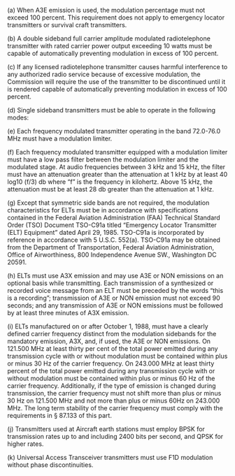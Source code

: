 (a) When A3E emission is used, the modulation percentage must not exceed 100 percent. This requirement does not apply to emergency locator transmitters or survival craft transmitters.

(b) A double sideband full carrier amplitude modulated radiotelephone transmitter with rated carrier power output exceeding 10 watts must be capable of automatically preventing modulation in excess of 100 percent.

(c) If any licensed radiotelephone transmitter causes harmful interference to any authorized radio service because of excessive modulation, the Commission will require the use of the transmitter to be discontinued until it is rendered capable of automatically preventing modulation in excess of 100 percent.

(d) Single sideband transmitters must be able to operate in the following modes:

(e) Each frequency modulated transmitter operating in the band 72.0-76.0 MHz must have a modulation limiter.

(f) Each frequency modulated transmitter equipped with a modulation limiter must have a low pass filter between the modulation limiter and the modulated stage. At audio frequencies between 3 kHz and 15 kHz, the filter must have an attenuation greater than the attenuation at 1 kHz by at least 40 log10 (f/3) db where “f” is the frequency in kilohertz. Above 15 kHz, the attenuation must be at least 28 db greater than the attenuation at 1 kHz.

(g) Except that symmetric side bands are not required, the modulation characteristics for ELTs must be in accordance with specifications contained in the Federal Aviation Administration (FAA) Technical Standard Order (TSO) Document TSO-C91a titled “Emergency Locator Transmitter (ELT) Equipment” dated April 29, 1985. TSO-C91a is incorporated by reference in accordance with 5 U.S.C. 552(a). TSO-C91a may be obtained from the Department of Transportation, Federal Aviation Administration, Office of Airworthiness, 800 Independence Avenue SW., Washington DC 20591.

(h) ELTs must use A3X emission and may use A3E or NON emissions on an optional basis while transmitting. Each transmission of a synthesized or recorded voice message from an ELT must be preceded by the words “this is a recording”; transmission of A3E or NON emission must not exceed 90 seconds; and any transmission of A3E or NON emissions must be followed by at least three minutes of A3X emission.

(i) ELTs manufactured on or after October 1, 1988, must have a clearly defined carrier frequency distinct from the modulation sidebands for the mandatory emission, A3X, and, if used, the A3E or NON emissions. On 121.500 MHz at least thirty per cent of the total power emitted during any transmission cycle with or without modulation must be contained within plus or minus 30 Hz of the carrier frequency. On 243.000 MHz at least thirty percent of the total power emitted during any transmission cycle with or without modulation must be contained within plus or minus 60 Hz of the carrier frequency. Additionally, if the type of emission is changed during transmission, the carrier frequency must not shift more than plus or minus 30 Hz on 121.500 MHz and not more than plus or minus 60Hz on 243.000 MHz. The long term stability of the carrier frequency must comply with the requirements in § 87.133 of this part.

(j) Transmitters used at Aircraft earth stations must employ BPSK for transmission rates up to and including 2400 bits per second, and QPSK for higher rates.

(k) Universal Access Transceiver transmitters must use F1D modulation without phase discontinuities.

